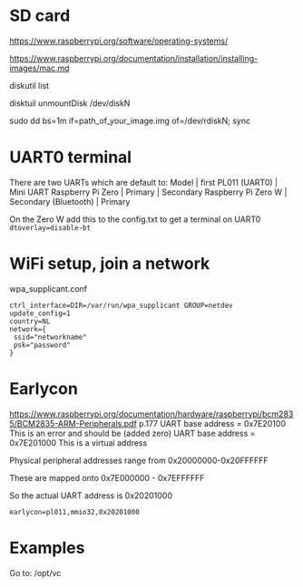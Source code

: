 # SD card
https://www.raspberrypi.org/software/operating-systems/

https://www.raspberrypi.org/documentation/installation/installing-images/mac.md

diskutil list

disktuil unmountDisk /dev/diskN

sudo dd bs=1m if=path_of_your_image.img of=/dev/rdiskN; sync

# UART0 terminal
There are two UARTs which are default to:
Model	            | first PL011 (UART0)   | Mini UART
Raspberry Pi Zero   | Primary               | Secondary
Raspberry Pi Zero W	| Secondary (Bluetooth) | Primary

On the Zero W add this to the config.txt to get a terminal on UART0
`dtoverlay=disable-bt`

# WiFi setup, join a network

wpa_supplicant.conf
```
ctrl_interface=DIR=/var/run/wpa_supplicant GROUP=netdev
update_config=1
country=NL
network={
 ssid="networkname"
 psk="password"
}
```

# Earlycon
https://www.raspberrypi.org/documentation/hardware/raspberrypi/bcm2835/BCM2835-ARM-Peripherals.pdf p.177
UART base address = 0x7E20100
This is an error and should be (added zero)
UART base address = 0x7E201000
This is a virtual address

Physical peripheral addresses range from 0x20000000-0x20FFFFFF

These are mapped onto 0x7E000000 - 0x7EFFFFFF

So the actual UART address is 0x20201000

`earlycon=pl011,mmio32,0x20201000`

# Examples
Go to:
/opt/vc